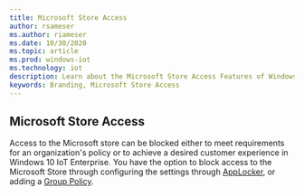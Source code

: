 ```yaml
---
title: Microsoft Store Access
author: rsameser
ms.author: riameser
ms.date: 10/30/2020
ms.topic: article
ms.prod: windows-iot
ms.technology: iot
description: Learn about the Microsoft Store Access Features of Windows 10 IoT Enterprise.
keywords: Branding, Microsoft Store Access
---
```


## Microsoft Store Access
Access to the Microsoft store can be blocked either to meet requirements for an organization's policy or to achieve a desired customer experience in Windows 10 IoT Enterprise. You have the option to block access to the Microsoft Store through configuring the settings through [AppLocker](https://docs.microsoft.com/windows/configuration/stop-employees-from-using-microsoft-store#block-microsoft-store-using-applocker), or adding a [Group Policy](https://docs.microsoft.com/windows/configuration/stop-employees-from-using-microsoft-store#block-microsoft-store-using-group-policy).

